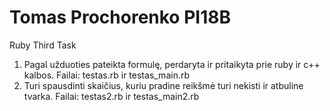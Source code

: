 # Tomas Prochorenko PI18B
Ruby Third Task

1. Pagal užduoties pateikta formulę, perdaryta ir pritaikyta prie ruby ir c++ kalbos. Failai: testas.rb ir testas_main.rb
2. Turi spausdinti skaičius, kuriu pradine reikšmė turi nekisti ir atbuline tvarka. Failai: testas2.rb ir testas_main2.rb
